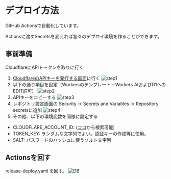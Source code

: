 # デプロイ方法
GitHub Actionsで自動化しています。

Actionsに渡すSecretsを変えれば各々のデプロイ環境を作ることができます。


## 事前準備
CloudflareにAPIトークンを取りに行く
1. [CloudflareのAPIキーを発行する画面](https://dash.cloudflare.com/profile/api-tokens)に行く
  ![step1](https://github.com/chuo-u-ids-iio/pet-backend/assets/49401718/443a931b-813a-4c23-838f-ec2f62546b1e)
2. 以下の通り項目を設定（Workersのテンプレート＋Workers AIおよびD1へのEDIT許可）
  ![step2](https://github.com/chuo-u-ids-iio/pet-backend/assets/49401718/ea1089c3-f93f-4626-996b-0c75480295db)
3. APIキーをコピーする
  ![step3](https://github.com/chuo-u-ids-iio/pet-backend/assets/49401718/f3ccc556-bbad-434b-926c-ac0dbf5e7e96)
4. レポジトリ設定画面の Security -> Secrets and Variables -> Repository secretsに追加
  ![step4](https://github.com/chuo-u-ids-iio/pet-backend/assets/49401718/d6e0ead5-be75-4d01-87ec-f8b569ca7f64)
5. その他、以下の環境変数を同様に設定する
  * CLOUDFLARE_ACCOUNT_ID: ([ココ](https://developers.cloudflare.com/fundamentals/setup/find-account-and-zone-ids/)から検索可能)
  * TOKEN_KEY: ランダムな文字列でよい。認証キーの作成等に使用。
  * SALT: パスワードのハッシュに使うソルト文字列

## Actionsを回す
release-deploy.yaml を回す。
![DB](https://github.com/chuo-u-ids-iio/pet-backend/assets/49401718/25eb9376-1453-4c37-b051-a2b952612ecf)

